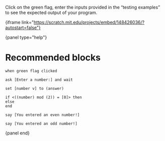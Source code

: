 Click on the green flag, enter the inputs provided in the “testing examples” to
see the expected output of your program.

{iframe link="https://scratch.mit.edu/projects/embed/148426036/?autostart=false"}

{panel type="help"}

# Recommended blocks

```scratch:split:random
when green flag clicked

ask [Enter a number:] and wait

set [number v] to (answer)

if <((number) mod (2)) = [0]> then
else
end
```

```scratch:split:random
say [You entered an even number!]

say [You entered an odd number!]
```

{panel end}
